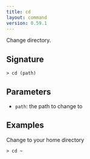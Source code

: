 ```yaml
---
title: cd
layout: command
version: 0.59.1
---
```


Change directory.

## Signature

```> cd (path)```

## Parameters

 -  `path`: the path to change to

## Examples

Change to your home directory
```shell
> cd ~
```
